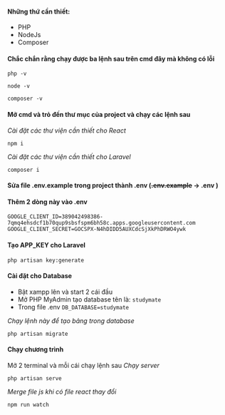 #### Những thứ cần thiết:
- PHP
- NodeJs
- Composer

#### Chắc chắn rằng chạy được ba lệnh sau trên cmd  đây mà không có lỗi

```
php -v
```
```
node -v
```
```
composer -v
```

#### Mở cmd và trỏ đến thư mục của project và chạy các lệnh sau
*Cài đặt các thư viện cần thiết cho React*
```
npm i
```
*Cài đặt các thư viện cần thiết cho Laravel*
```
composer i
```

#### Sửa file .env.example trong project thành .env (~~.env.example~~ -> .env	)
#### Thêm 2 dòng này vào .env
```
GOOGLE_CLIENT_ID=389042498386-7qmq4ehsdcf1b70qup9sbsfspm6bh58c.apps.googleusercontent.com
GOOGLE_CLIENT_SECRET=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
```
#### Tạo APP_KEY cho Laravel
```
php artisan key:generate
```

#### Cài đặt cho Database
- Bật xampp lên và start 2 cái đầu
- Mở PHP MyAdmin tạo database tên là: `studymate`
- Trong file .env `DB_DATABASE=studymate`

*Chạy lệnh này để tạo bảng trong database*
```
php artisan migrate
```
#### Chạy chương trình
Mở 2 terminal và mỗi cái chạy lệnh sau
*Chạy server*
```
php artisan serve
```
*Merge file js khi có file react thay đổi*
```
npm run watch
```